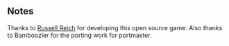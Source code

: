 ## Notes

Thanks to [Russell Reich](https://github.com/RustyReich/Multris) for developing this open source game.  Also thanks to Bamboozler for the porting work for portmaster.

